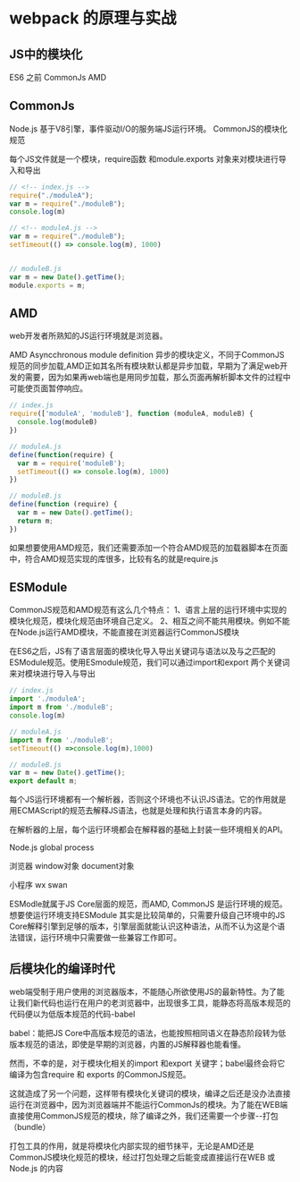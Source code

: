 # webpack 的原理与实战

## JS中的模块化
ES6 之前 CommonJs  AMD
## CommonJs

Node.js 基于V8引擎，事件驱动I/O的服务端JS运行环境。 CommonJS的模块化规范

每个JS文件就是一个模块，require函数 和module.exports 对象来对模块进行导入和导出

```js
// <!-- index.js -->
require("./moduleA");
var m = require("./moduleB");
console.log(m)

// <!-- moduleA.js -->
var m = require("./moduleB");
setTimeout(() => console.log(m), 1000)


// moduleB.js
var m = new Date().getTime();
module.exports = m;
```

## AMD

web开发者所熟知的JS运行环境就是浏览器。

AMD Asyncchronous module definition 异步的模块定义，不同于CommonJS规范的同步加载,AMD正如其名所有模块默认都是异步加载，早期为了满足web开发的需要，因为如果再web端也是用同步加载，那么页面再解析脚本文件的过程中可能使页面暂停响应。

```js
// index.js
require(['moduleA', 'moduleB'], function (moduleA, moduleB) {
  console.log(moduleB)
})

// moduleA.js
define(function(require) {
  var m = require('moduleB');
  setTimeout(() => console.log(m), 1000)
})

// moduleB.js
define(function (require) {
  var m = new Date().getTime();
  return m;
})
```
如果想要使用AMD规范，我们还需要添加一个符合AMD规范的加载器脚本在页面中，符合AMD规范实现的库很多，比较有名的就是require.js

## ESModule

CommonJS规范和AMD规范有这么几个特点：
1、语言上层的运行环境中实现的模块化规范，模块化规范由环境自己定义。
2、相互之间不能共用模块。例如不能在Node.js运行AMD模块，不能直接在浏览器运行CommonJS模块

在ES6之后，JS有了语言层面的模块化导入导出关键词与语法以及与之匹配的ESModule规范。使用ESmodule规范，我们可以通过import和export 两个关键词来对模块进行导入与导出

```js
// index.js
import './moduleA';
import m from './moduleB';
console.log(m)

// moduleA.js
import m from './moduleB';
setTimeout(() =>console.log(m),1000)

// moduleB.js
var m = new Date().getTime();
export default m;

```
每个JS运行环境都有一个解析器，否则这个环境也不认识JS语法。它的作用就是用ECMAScript的规范去解释JS语法，也就是处理和执行语言本身的内容。

在解析器的上层，每个运行环境都会在解释器的基础上封装一些环境相关的API。

Node.js
global
process

浏览器
window对象
document对象

小程序
wx
swan

ESModle就属于JS Core层面的规范，而AMD, CommonJS 是运行环境的规范。想要使运行环境支持ESModule 其实是比较简单的，只需要升级自己环境中的JS Core解释引擎到足够的版本，引擎层面就能认识这种语法，从而不认为这是个语法错误，运行环境中只需要做一些兼容工作即可。


## 后模块化的编译时代

web端受制于用户使用的浏览器版本，不能随心所欲使用JS的最新特性。为了能让我们新代码也运行在用户的老浏览器中，出现很多工具，能静态将高版本规范的代码便以为低版本规范的代码-babel

babel：能把JS Core中高版本规范的语法，也能按照相同语义在静态阶段转为低版本规范的语法，即使是早期的浏览器，内置的JS解释器也能看懂。

然而，不幸的是，对于模块化相关的import 和export 关键字；babel最终会将它编译为包含require 和 exports 的CommonJS规范。

这就造成了另一个问题，这样带有模块化关键词的模块，编译之后还是没办法直接运行在浏览器中，因为浏览器端并不能运行CommonJs的模块。为了能在WEB端直接使用CommonJS规范的模块，除了编译之外，我们还需要一个步骤--打包（bundle）

打包工具的作用，就是将模块化内部实现的细节抹平，无论是AMD还是CommonJS模块化规范的模块，经过打包处理之后能变成直接运行在WEB 或 Node.js 的内容


